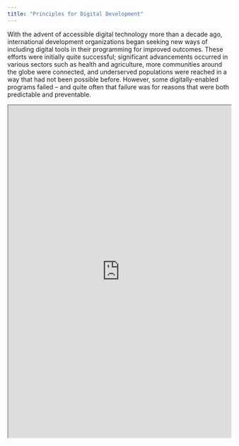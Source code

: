```yaml
---
title: "Principles for Digital Development"
---
```


With the advent of accessible digital technology more than a decade ago, international development organizations began seeking new ways of including digital tools in their programming for improved outcomes. These efforts were initially quite successful; significant advancements occurred in various sectors such as health and agriculture, more communities around the globe were connected, and underserved populations were reached in a way that had not been possible before. However, some digitally-enabled programs failed – and quite often that failure was for reasons that were both predictable and preventable.

<iframe height="750" width="100%" src="https://ewelton.github.io/ktest/wiki.html#Principles%20for%20Digital%20Development"></iframe>

